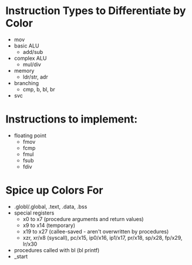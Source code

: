 # Instruction Types to Differentiate by Color
- mov
- basic ALU
    - add/sub
- complex ALU
    - mul/div
- memory
    - ldr/str, adr
- branching
    - cmp, b, bl, br
- svc

# Instructions to implement:
- floating point
    - fmov
    - fcmp
    - fmul
    - fsub
    - fdiv

# Spice up Colors For
- .globl/.global, .text, .data, .bss
- special registers
    - x0 to x7 (procedure arguments and return values)
    - x9 to x14 (temporary)
    - x19 to x27 (callee-saved - aren't overwritten by procedures)
    - xzr, xr/x8 (syscall), pc/x15, ip0/x16, ip1/x17, pr/x18, sp/x28, fp/x29, lr/x30
- procedures called with bl (bl printf)
- _start
